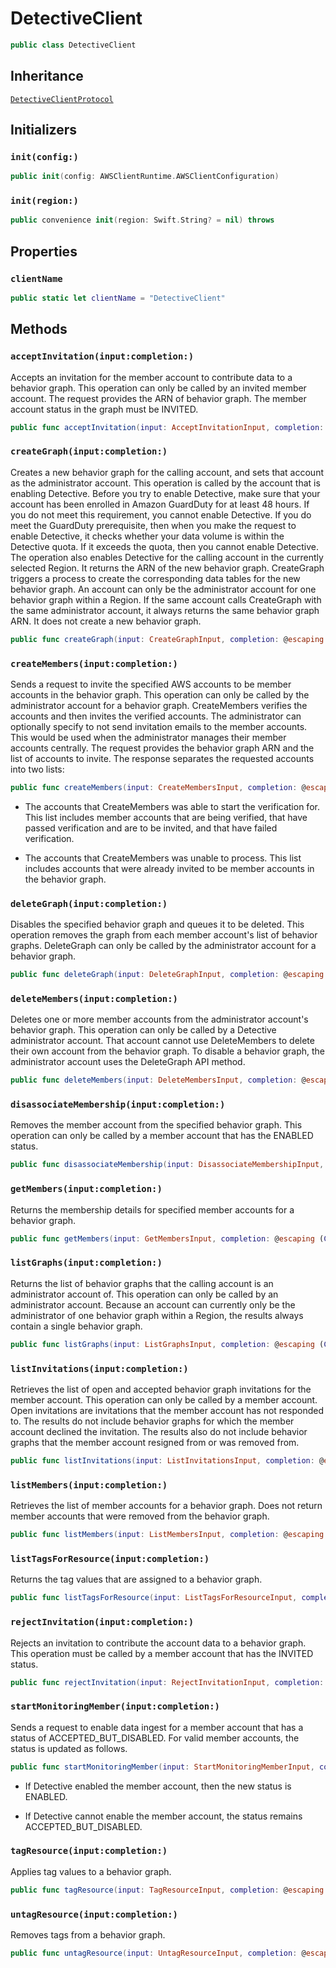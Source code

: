 # DetectiveClient

``` swift
public class DetectiveClient 
```

## Inheritance

[`DetectiveClientProtocol`](/aws-sdk-swift/reference/0.x/AWSDetective/DetectiveClientProtocol)

## Initializers

### `init(config:)`

``` swift
public init(config: AWSClientRuntime.AWSClientConfiguration) 
```

### `init(region:)`

``` swift
public convenience init(region: Swift.String? = nil) throws 
```

## Properties

### `clientName`

``` swift
public static let clientName = "DetectiveClient"
```

## Methods

### `acceptInvitation(input:completion:)`

Accepts an invitation for the member account to contribute data to a behavior graph. This operation can only be called by an invited member account. The request provides the ARN of behavior graph. The member account status in the graph must be INVITED.

``` swift
public func acceptInvitation(input: AcceptInvitationInput, completion: @escaping (ClientRuntime.SdkResult<AcceptInvitationOutputResponse, AcceptInvitationOutputError>) -> Void)
```

### `createGraph(input:completion:)`

Creates a new behavior graph for the calling account, and sets that account as the administrator account. This operation is called by the account that is enabling Detective. Before you try to enable Detective, make sure that your account has been enrolled in Amazon GuardDuty for at least 48 hours. If you do not meet this requirement, you cannot enable Detective. If you do meet the GuardDuty prerequisite, then when you make the request to enable Detective, it checks whether your data volume is within the Detective quota. If it exceeds the quota, then you cannot enable Detective. The operation also enables Detective for the calling account in the currently selected Region. It returns the ARN of the new behavior graph. CreateGraph triggers a process to create the corresponding data tables for the new behavior graph. An account can only be the administrator account for one behavior graph within a Region. If the same account calls CreateGraph with the same administrator account, it always returns the same behavior graph ARN. It does not create a new behavior graph.

``` swift
public func createGraph(input: CreateGraphInput, completion: @escaping (ClientRuntime.SdkResult<CreateGraphOutputResponse, CreateGraphOutputError>) -> Void)
```

### `createMembers(input:completion:)`

Sends a request to invite the specified AWS accounts to be member accounts in the behavior graph. This operation can only be called by the administrator account for a behavior graph. CreateMembers verifies the accounts and then invites the verified accounts. The administrator can optionally specify to not send invitation emails to the member accounts. This would be used when the administrator manages their member accounts centrally. The request provides the behavior graph ARN and the list of accounts to invite. The response separates the requested accounts into two lists:

``` swift
public func createMembers(input: CreateMembersInput, completion: @escaping (ClientRuntime.SdkResult<CreateMembersOutputResponse, CreateMembersOutputError>) -> Void)
```

  - The accounts that CreateMembers was able to start the verification for. This list includes member accounts that are being verified, that have passed verification and are to be invited, and that have failed verification.

  - The accounts that CreateMembers was unable to process. This list includes accounts that were already invited to be member accounts in the behavior graph.

### `deleteGraph(input:completion:)`

Disables the specified behavior graph and queues it to be deleted. This operation removes the graph from each member account's list of behavior graphs. DeleteGraph can only be called by the administrator account for a behavior graph.

``` swift
public func deleteGraph(input: DeleteGraphInput, completion: @escaping (ClientRuntime.SdkResult<DeleteGraphOutputResponse, DeleteGraphOutputError>) -> Void)
```

### `deleteMembers(input:completion:)`

Deletes one or more member accounts from the administrator account's behavior graph. This operation can only be called by a Detective administrator account. That account cannot use DeleteMembers to delete their own account from the behavior graph. To disable a behavior graph, the administrator account uses the DeleteGraph API method.

``` swift
public func deleteMembers(input: DeleteMembersInput, completion: @escaping (ClientRuntime.SdkResult<DeleteMembersOutputResponse, DeleteMembersOutputError>) -> Void)
```

### `disassociateMembership(input:completion:)`

Removes the member account from the specified behavior graph. This operation can only be called by a member account that has the ENABLED status.

``` swift
public func disassociateMembership(input: DisassociateMembershipInput, completion: @escaping (ClientRuntime.SdkResult<DisassociateMembershipOutputResponse, DisassociateMembershipOutputError>) -> Void)
```

### `getMembers(input:completion:)`

Returns the membership details for specified member accounts for a behavior graph.

``` swift
public func getMembers(input: GetMembersInput, completion: @escaping (ClientRuntime.SdkResult<GetMembersOutputResponse, GetMembersOutputError>) -> Void)
```

### `listGraphs(input:completion:)`

Returns the list of behavior graphs that the calling account is an administrator account of. This operation can only be called by an administrator account. Because an account can currently only be the administrator of one behavior graph within a Region, the results always contain a single behavior graph.

``` swift
public func listGraphs(input: ListGraphsInput, completion: @escaping (ClientRuntime.SdkResult<ListGraphsOutputResponse, ListGraphsOutputError>) -> Void)
```

### `listInvitations(input:completion:)`

Retrieves the list of open and accepted behavior graph invitations for the member account. This operation can only be called by a member account. Open invitations are invitations that the member account has not responded to. The results do not include behavior graphs for which the member account declined the invitation. The results also do not include behavior graphs that the member account resigned from or was removed from.

``` swift
public func listInvitations(input: ListInvitationsInput, completion: @escaping (ClientRuntime.SdkResult<ListInvitationsOutputResponse, ListInvitationsOutputError>) -> Void)
```

### `listMembers(input:completion:)`

Retrieves the list of member accounts for a behavior graph. Does not return member accounts that were removed from the behavior graph.

``` swift
public func listMembers(input: ListMembersInput, completion: @escaping (ClientRuntime.SdkResult<ListMembersOutputResponse, ListMembersOutputError>) -> Void)
```

### `listTagsForResource(input:completion:)`

Returns the tag values that are assigned to a behavior graph.

``` swift
public func listTagsForResource(input: ListTagsForResourceInput, completion: @escaping (ClientRuntime.SdkResult<ListTagsForResourceOutputResponse, ListTagsForResourceOutputError>) -> Void)
```

### `rejectInvitation(input:completion:)`

Rejects an invitation to contribute the account data to a behavior graph. This operation must be called by a member account that has the INVITED status.

``` swift
public func rejectInvitation(input: RejectInvitationInput, completion: @escaping (ClientRuntime.SdkResult<RejectInvitationOutputResponse, RejectInvitationOutputError>) -> Void)
```

### `startMonitoringMember(input:completion:)`

Sends a request to enable data ingest for a member account that has a status of ACCEPTED\_BUT\_DISABLED. For valid member accounts, the status is updated as follows.

``` swift
public func startMonitoringMember(input: StartMonitoringMemberInput, completion: @escaping (ClientRuntime.SdkResult<StartMonitoringMemberOutputResponse, StartMonitoringMemberOutputError>) -> Void)
```

  - If Detective enabled the member account, then the new status is ENABLED.

  - If Detective cannot enable the member account, the status remains ACCEPTED\_BUT\_DISABLED.

### `tagResource(input:completion:)`

Applies tag values to a behavior graph.

``` swift
public func tagResource(input: TagResourceInput, completion: @escaping (ClientRuntime.SdkResult<TagResourceOutputResponse, TagResourceOutputError>) -> Void)
```

### `untagResource(input:completion:)`

Removes tags from a behavior graph.

``` swift
public func untagResource(input: UntagResourceInput, completion: @escaping (ClientRuntime.SdkResult<UntagResourceOutputResponse, UntagResourceOutputError>) -> Void)
```
